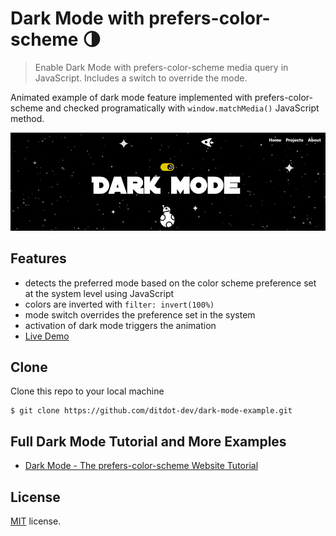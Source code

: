 # Dark Mode with prefers-color-scheme 🌗
> Enable Dark Mode with prefers-color-scheme media query in JavaScript. Includes a switch to override the mode.

Animated example of dark mode feature implemented with prefers-color-scheme and checked programatically with `window.matchMedia()` JavaScript method.

<p align="center">
  <img src="https://github.com/ditdot-dev/dark-mode-example/blob/master/assets/dark-mode-screenshot-2.png?raw=true" alt="Dark Mode Screenshot"/>
</p>

## Features 

- detects the preferred mode based on the color scheme preference set at the system level using JavaScript
- colors are inverted with `filter: invert(100%)`
- mode switch overrides the preference set in the system
- activation of dark mode triggers the animation
- [Live Demo](https://www.ditdot.hr/demo/dark-mode-example)

## Clone

Clone this repo to your local machine 

```shell
$ git clone https://github.com/ditdot-dev/dark-mode-example.git
```

## Full Dark Mode Tutorial and More Examples

- [Dark Mode - The prefers-color-scheme Website Tutorial](https://www.ditdot.hr/en/dark-mode-website-tutorial)

## License

[MIT](https://github.com/ditdot-dev/dark-mode-example/blob/master/LICENSE) license.
